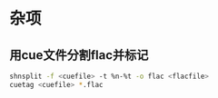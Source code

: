 # 杂项

## 用cue文件分割flac并标记

```sh
shnsplit -f <cuefile> -t %n-%t -o flac <flacfile>
cuetag <cuefile> *.flac
```